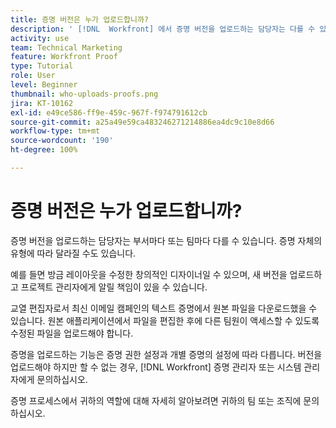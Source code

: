 ```yaml
---
title: 증명 버전은 누가 업로드합니까?
description: ' [!DNL  Workfront] 에서 증명 버전을 업로드하는 담당자는 다를 수 있습니다. 일반적인 사용 사례를 통해 조직의 이상적인 설정을 파악할 수 있습니다.'
activity: use
team: Technical Marketing
feature: Workfront Proof
type: Tutorial
role: User
level: Beginner
thumbnail: who-uploads-proofs.png
jira: KT-10162
exl-id: e49ce586-ff9e-459c-967f-f974791612cb
source-git-commit: a25a49e59ca483246271214886ea4dc9c10e8d66
workflow-type: tm+mt
source-wordcount: '190'
ht-degree: 100%

---
```


# 증명 버전은 누가 업로드합니까?

증명 버전을 업로드하는 담당자는 부서마다 또는 팀마다 다를 수 있습니다. 증명 자체의 유형에 따라 달라질 수도 있습니다.

예를 들면 방금 레이아웃을 수정한 창의적인 디자이너일 수 있으며, 새 버전을 업로드하고 프로젝트 관리자에게 알릴 책임이 있을 수 있습니다.

교열 편집자로서 최신 이메일 캠페인의 텍스트 증명에서 원본 파일을 다운로드했을 수 있습니다. 원본 애플리케이션에서 파일을 편집한 후에 다른 팀원이 액세스할 수 있도록 수정된 파일을 업로드해야 합니다.

증명을 업로드하는 기능은 증명 권한 설정과 개별 증명의 설정에 따라 다릅니다. 버전을 업로드해야 하지만 할 수 없는 경우, [!DNL Workfront] 증명 관리자 또는 시스템 관리자에게 문의하십시오.

증명 프로세스에서 귀하의 역할에 대해 자세히 알아보려면 귀하의 팀 또는 조직에 문의하십시오.
